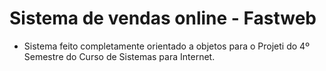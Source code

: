 # Sistema de vendas online - Fastweb

- Sistema feito completamente orientado a objetos para o Projeti do 4º Semestre do Curso de Sistemas para Internet.
